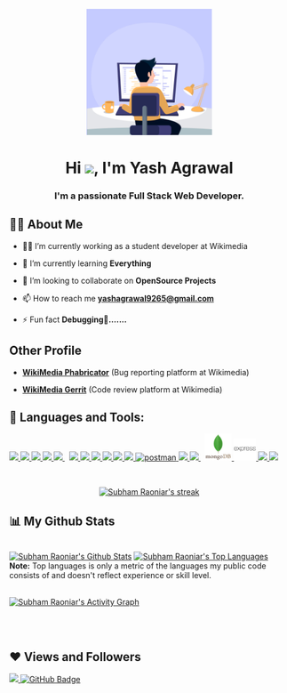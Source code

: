 <a href="#"><div style="text-align:center"><img width="45%" height="35%" src="./static/Profile.gif" height="175px"/></div></a>

<h1 align="center">Hi <img src="https://raw.githubusercontent.com/MartinHeinz/MartinHeinz/master/wave.gif" width="30px">, I'm Yash Agrawal</h1>
<h3 align="center">I'm a passionate Full Stack Web Developer.</h3>


## 🙋‍♂️ About Me

-  👨‍💻  I’m currently working as a student developer at Wikimedia
  
- 🌱 I’m currently learning **Everything**

- 👯 I’m looking to collaborate on **OpenSource Projects**

- 📫 How to reach me **yashagrawal9265@gmail.com**

- ⚡ Fun fact **Debugging🐞.......**

## Other Profile

- **[WikiMedia Phabricator](https://phabricator.wikimedia.org/p/Yash4357/)** (Bug reporting platform at Wikimedia)
  
- **[WikiMedia Gerrit](https://gerrit.wikimedia.org/r/q/yash9265)** (Code review platform at Wikimedia)

## 🚀 Languages and Tools:

<p align="left"> 
   <a href="https://www.w3.org/html/" target="_blank"> <img src="https://img.icons8.com/color/48/000000/html-5.png"/> </a> 
   <a href="https://www.w3schools.com/css/" target="_blank"> <img src="https://img.icons8.com/color/48/000000/css3.png"/> </a> 
   <a href="https://developer.mozilla.org/en-US/docs/Web/JavaScript" target="_blank"> <img src="https://img.icons8.com/color/48/000000/javascript.png"/> </a> 
   <a href="https://getbootstrap.com" target="_blank"> <img src="https://img.icons8.com/color/48/000000/bootstrap.png"/> </a> 
   <a style="padding-right:8px;" href="https://nodejs.org" target="_blank"> <img src="https://img.icons8.com/color/48/000000/nodejs.png"/> </a> 
   <a href="https://www.python.org" target="_blank"> <img src="https://img.icons8.com/color/48/000000/python.png"/> </a> 
   <a href="https://www.djangoproject.com/" target="_blank"> <img src="https://img.icons8.com/ios/50/ffffff/django.png"/> </a> 
   <a href="https://flask.palletsprojects.com/en/2.0.x/" target="_blank"> <img src="https://img.icons8.com/ios-filled/50/ffffff/flask.png"/> </a> 
   <a href="https://www.php.net/" target="_blank"> <img src="https://img.icons8.com/officexs/40/4a90e2/php-logo.png"/> </a> 
   <a href="https://www.docker.com/" target="_blank"> <img src="https://img.icons8.com/color/48/4a90e2/docker.png"/> </a> 
   <a href="https://www.linux.org/" target="_blank"><img src="https://img.icons8.com/color/48/000000/linux.png"/> </a> 
   <a href="https://postman.com" target="_blank"> <img src="https://www.vectorlogo.zone/logos/getpostman/getpostman-icon.svg" alt="postman" width="45" height="45"/> </a>   
   <a href="https://git-scm.com/" target="_blank"> <img src="https://img.icons8.com/color/48/000000/git.png"/> </a>
   <a style="padding-right:8px;" href="https://www.mysql.com/" target="_blank"> <img src="https://img.icons8.com/fluent/50/000000/mysql-logo.png"/> </a>
    <a href="https://www.mongodb.com/" target="_blank"> <img src="https://raw.githubusercontent.com/devicons/devicon/master/icons/mongodb/mongodb-original-wordmark.svg" alt="mongodb" width="48" height="48"/> </a> 
    <a href="https://expressjs.com" target="_blank"> <img src="https://raw.githubusercontent.com/devicons/devicon/master/icons/express/express-original-wordmark.svg" alt="express" width="40" height="40"/> </a>
    <a href="https://www.cprogramming.com/" target="_blank"><img src="https://img.icons8.com/color/50/000000/c-programming.png"/> </a>
    <a href="https://www.cplusplus.com/doc/tutorial/" target="_blank"><img src="https://img.icons8.com/color/48/000000/c-plus-plus-logo.png"/> </a>
    
    
</p>

<!-- [![React Badge](https://img.shields.io/badge/-React-61DBFB?style=for-the-badge&labelColor=black&logo=react&logoColor=61DBFB)](#)  [![Javascript Badge](https://img.shields.io/badge/-Javascript-F0DB4F?style=for-the-badge&labelColor=black&logo=javascript&logoColor=F0DB4F)](#) [![Typescript Badge](https://img.shields.io/badge/-Typescript-007acc?style=for-the-badge&labelColor=black&logo=typescript&logoColor=007acc)](#) [![Nodejs Badge](https://img.shields.io/badge/-Nodejs-3C873A?style=for-the-badge&labelColor=black&logo=node.js&logoColor=3C873A)](#) [![GraphQL Badge](https://img.shields.io/badge/-GraphQl-e535ab?style=for-the-badge&labelColor=black&logo=node.js&logoColor=e535ab)](#) -->
<br/>

<p align="center">
    <a href="https://github.com/YashAgrawal9265/github-readme-streak-stats">
        <img title="🔥 Get streak stats for your profile at git.io/streak-stats" alt="Subham Raoniar's streak" src="https://github-readme-streak-stats.herokuapp.com/?user=YashAgrawal9265&theme=black-ice&hide_border=true&stroke=0000&background=060A0CD0"/>
    </a>
</p>

## 📊 My Github Stats

  <br/>
    <a href="https://github.com/YashAgrawal9265/github-readme-stats"><img alt="Subham Raoniar's Github Stats" src="https://github-readme-stats.vercel.app/api?username=YashAgrawal9265&show_icons=true&count_private=true&theme=react&hide_border=true&bg_color=0D1117" /></a>
  <a href="https://github.com/YashAgrawal9265/github-readme-stats"><img alt="Subham Raoniar's Top Languages" src="https://github-readme-stats.vercel.app/api/top-langs/?username=YashAgrawal9265&langs_count=8&count_private=true&layout=compact&theme=react&hide_border=true&bg_color=0D1117" /></a>
  <br/>
  <b>Note:</b> Top languages is only a metric of the languages my public code consists of and doesn't reflect experience or skill level.


<br/>
<br/>

<a href="https://github.com/YashAgrawal9265/github-readme-activity-graph"><img alt="Subham Raoniar's Activity Graph" src="https://activity-graph.herokuapp.com/graph?username=YashAgrawal9265&bg_color=0D1117&color=5BCDEC&line=5BCDEC&point=FFFFFF&hide_border=true" /></a>

<br/>
<br/>



## ❤ Views and Followers
<a href="https://github.com/Meghna-DAS/github-profile-views-counter">
    <img src="https://komarev.com/ghpvc/?username=YashAgrawal9265">
</a>
<a href="https://github.com/YashAgrawal9265?tab=followers"><img src="https://img.shields.io/github/followers/YashAgrawal9265?label=Followers&style=social" alt="GitHub Badge"></a>